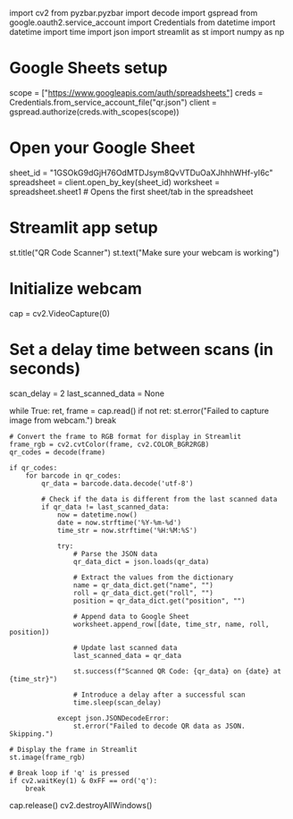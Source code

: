 import cv2
from pyzbar.pyzbar import decode
import gspread
from google.oauth2.service_account import Credentials
from datetime import datetime
import time
import json
import streamlit as st
import numpy as np

# Google Sheets setup
scope = ["https://www.googleapis.com/auth/spreadsheets"]
creds = Credentials.from_service_account_file("qr.json")
client = gspread.authorize(creds.with_scopes(scope))

# Open your Google Sheet
sheet_id = "1GSOkG9dGjH76OdMTDJsym8QvVTDuOaXJhhhWHf-yI6c"
spreadsheet = client.open_by_key(sheet_id)
worksheet = spreadsheet.sheet1  # Opens the first sheet/tab in the spreadsheet

# Streamlit app setup
st.title("QR Code Scanner")
st.text("Make sure your webcam is working")

# Initialize webcam
cap = cv2.VideoCapture(0)

# Set a delay time between scans (in seconds)
scan_delay = 2
last_scanned_data = None

while True:
    ret, frame = cap.read()
    if not ret:
        st.error("Failed to capture image from webcam.")
        break

    # Convert the frame to RGB format for display in Streamlit
    frame_rgb = cv2.cvtColor(frame, cv2.COLOR_BGR2RGB)
    qr_codes = decode(frame)

    if qr_codes:
        for barcode in qr_codes:
            qr_data = barcode.data.decode('utf-8')

            # Check if the data is different from the last scanned data
            if qr_data != last_scanned_data:
                now = datetime.now()
                date = now.strftime('%Y-%m-%d')
                time_str = now.strftime('%H:%M:%S')

                try:
                    # Parse the JSON data
                    qr_data_dict = json.loads(qr_data)

                    # Extract the values from the dictionary
                    name = qr_data_dict.get("name", "")
                    roll = qr_data_dict.get("roll", "")
                    position = qr_data_dict.get("position", "")

                    # Append data to Google Sheet
                    worksheet.append_row([date, time_str, name, roll, position])

                    # Update last scanned data
                    last_scanned_data = qr_data

                    st.success(f"Scanned QR Code: {qr_data} on {date} at {time_str}")

                    # Introduce a delay after a successful scan
                    time.sleep(scan_delay)

                except json.JSONDecodeError:
                    st.error("Failed to decode QR data as JSON. Skipping.")

    # Display the frame in Streamlit
    st.image(frame_rgb)

    # Break loop if 'q' is pressed
    if cv2.waitKey(1) & 0xFF == ord('q'):
        break

cap.release()
cv2.destroyAllWindows()
